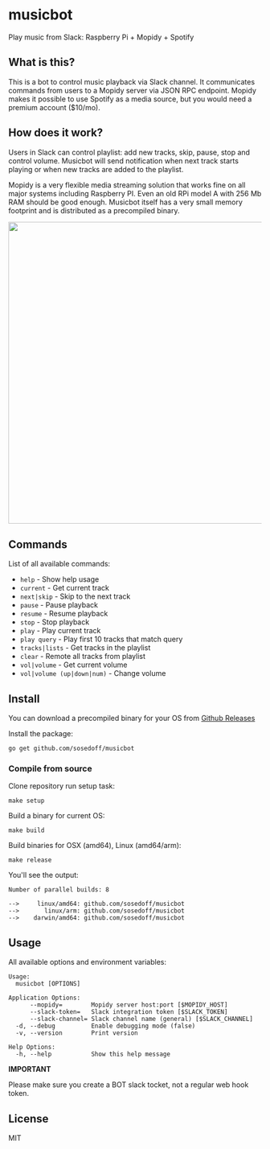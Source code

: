 # musicbot

Play music from Slack: Raspberry Pi + Mopidy + Spotify

## What is this?

This is a bot to control music playback via Slack channel. It communicates commands
from users to a Mopidy server via JSON RPC endpoint. Mopidy makes it possible to
use Spotify as a media source, but you would need a premium account ($10/mo).

## How does it work?

Users in Slack can control playlist: add new tracks, skip, pause, stop and control
volume. Musicbot will send notification when next track starts playing or when 
new tracks are added to the playlist.

Mopidy is a very flexible media streaming solution that works fine on all major
systems including Raspberry PI. Even an old RPi model A with 256 Mb RAM should be 
good enough. Musicbot itself has a very small memory footprint and is distributed
as a precompiled binary.

<img src="screen.png" width="600px" />

## Commands

List of all available commands:

- `help`                     - Show help usage
- `current`                  - Get current track
- `next|skip`                - Skip to the next track
- `pause`                    - Pause playback
- `resume`                   - Resume playback
- `stop`                     - Stop playback
- `play`                     - Play current track 
- `play query`               - Play first 10 tracks that match query
- `tracks|lists`             - Get tracks in the playlist
- `clear`                    - Remote all tracks from playlist
- `vol|volume`               - Get current volume
- `vol|volume (up|down|num)` - Change volume

## Install

You can download a precompiled binary for your OS from  [Github Releases](https://github.com/sosedoff/musicbot/releases)

Install the package:

```
go get github.com/sosedoff/musicbot
```

### Compile from source

Clone repository run setup task:

```
make setup
```

Build a binary for current OS:

```
make build
```

Build binaries for OSX (amd64), Linux (amd64/arm):

```
make release
```

You'll see the output:

```
Number of parallel builds: 8

-->     linux/amd64: github.com/sosedoff/musicbot
-->       linux/arm: github.com/sosedoff/musicbot
-->    darwin/amd64: github.com/sosedoff/musicbot
```

## Usage

All available options and environment variables:

```
Usage:
  musicbot [OPTIONS]

Application Options:
      --mopidy=        Mopidy server host:port [$MOPIDY_HOST]
      --slack-token=   Slack integration token [$SLACK_TOKEN]
      --slack-channel= Slack channel name (general) [$SLACK_CHANNEL]
  -d, --debug          Enable debugging mode (false)
  -v, --version        Print version

Help Options:
  -h, --help           Show this help message
```

**IMPORTANT**

Please make sure you create a BOT slack tocket, not a regular web hook token.

## License

MIT